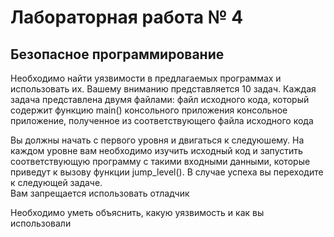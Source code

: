 # Лабораторная работа № 4
## Безопасное программирование

Необходимо найти уязвимости в предлагаемых программах и использовать их. Вашему вниманию представляется 10 задач. Каждая задача представлена двумя файлами:
файл исходного кода, который содержит функцию main() консольного приложения
консольное приложение, полученное из соответствующего файла исходного кода
 
Вы должны начать с первого уровня и двигаться к следуюшему. На каждом уровне вам необходимо изучить исходный код и запустить соответствующую программу с такими входными данными, которые приведут к вызову функции jump_level(). В случае успеха вы переходите к следующей задаче.  
Вам запрещается использовать отладчик  
 
Необходимо уметь объяснить, какую уязвимость и как вы использовали 
